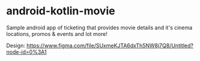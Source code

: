 # android-kotlin-movie
Sample android app of ticketing that provides movie details and it's cinema locations, promos &amp; events and lot more!

Design: https://www.figma.com/file/SUxmeKJTA6dxTh5NW8j7Q8/Untitled?node-id=0%3A1
